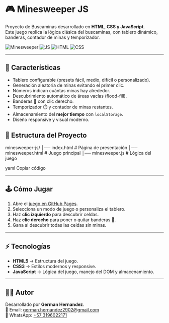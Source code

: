 # 🎮 Minesweeper JS

Proyecto de Buscaminas desarrollado en **HTML, CSS y JavaScript**.  
Este juego replica la lógica clásica del buscaminas, con tablero dinámico, banderas, contador de minas y temporizador.

![Minesweeper](https://img.shields.io/badge/Game-Minesweeper-blue?style=for-the-badge)
![JS](https://img.shields.io/badge/JavaScript-F7DF1E?style=for-the-badge&logo=javascript&logoColor=black)
![HTML](https://img.shields.io/badge/HTML5-E34F26?style=for-the-badge&logo=html5&logoColor=white)
![CSS](https://img.shields.io/badge/CSS3-1572B6?style=for-the-badge&logo=css3&logoColor=white)

---

## 🚀 Características
- Tablero configurable (presets fácil, medio, difícil o personalizado).
- Generación aleatoria de minas evitando el primer clic.
- Números indican cuántas minas hay alrededor.
- Descubrimiento automático de áreas vacías (flood-fill).
- Banderas 🚩 con clic derecho.
- Temporizador ⏱️ y contador de minas restantes.
- Almacenamiento del **mejor tiempo** con `localStorage`.
- Diseño responsive y visual moderno.

## 📂 Estructura del Proyecto
minesweeper-js/
│── index.html # Página de presentación
│── minesweeper.html # Juego principal
│── minesweeper.js # Lógica del juego

yaml
Copiar código

---

## 🕹️ Cómo Jugar
1. Abre el [juego en GitHub Pages](https://germanhernandez2902.github.io/minesweeper-js/).  
2. Selecciona un modo de juego o personaliza el tablero.  
3. Haz **clic izquierdo** para descubrir celdas.  
4. Haz **clic derecho** para poner o quitar banderas 🚩.  
5. Gana al descubrir todas las celdas sin minas.

---

## ⚡ Tecnologías
- **HTML5** → Estructura del juego.  
- **CSS3** → Estilos modernos y responsive.  
- **JavaScript** → Lógica del juego, manejo del DOM y almacenamiento.

---

## 👨‍💻 Autor
Desarrollado por **German Hernandez**.  
📧 Email: german.hernandez2902@gmail.com  
📱 WhatsApp: [+57 3196022171](https://wa.me/573196022171)
